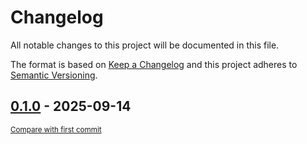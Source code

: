 # Changelog

All notable changes to this project will be documented in this file.

The format is based on [Keep a Changelog](http://keepachangelog.com/en/1.0.0/)
and this project adheres to [Semantic Versioning](http://semver.org/spec/v2.0.0.html).

<!-- insertion marker -->
## [0.1.0](https://github.com/tsypuk/aws-news/releases/tag/0.1.0) - 2025-09-14

<small>[Compare with first commit](https://github.com/tsypuk/aws-news/compare/f1f85707a1b410a2d9d261744b33b4cdc4b8b341...0.1.0)</small>

